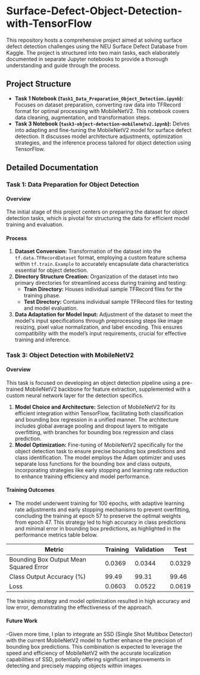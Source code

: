 # Surface-Defect-Object-Detection-with-TensorFlow
This repository hosts a comprehensive project aimed at solving surface defect detection challenges using the NEU Surface Defect Database from Kaggle. The project is structured into two main tasks, each elaborately documented in separate Jupyter notebooks to provide a thorough understanding and guide through the process.

## Project Structure

- **Task 1 Notebook (`Task1_Data_Preparation_Object_Detection.ipynb`):** Focuses on dataset preparation, converting raw data into TFRecord format for optimal processing with MobileNetV2. This notebook covers data cleaning, augmentation, and transformation steps.
- **Task 3 Notebook (`task3-object-detection-mobilenetv2.ipynb`):** Delves into adapting and fine-tuning the MobileNetV2 model for surface defect detection. It discusses model architecture adjustments, optimization strategies, and the inference process tailored for object detection using TensorFlow.

## Detailed Documentation

### Task 1: Data Preparation for Object Detection

#### Overview

The initial stage of this project centers on preparing the dataset for object detection tasks, which is pivotal for structuring the data for efficient model training and evaluation.

#### Process

1. **Dataset Conversion:** Transformation of the dataset into the `tf.data.TFRecordDataset` format, employing a custom feature schema within `tf.train.Example` to accurately encapsulate data characteristics essential for object detection.
2. **Directory Structure Creation:** Organization of the dataset into two primary directories for streamlined access during training and testing:
   - **Train Directory:** Houses individual sample TFRecord files for the training phase.
   - **Test Directory:** Contains individual sample TFRecord files for testing and model evaluation.
3. **Data Adaptation for Model Input:** Adjustment of the dataset to meet the model's input specifications through preprocessing steps like image resizing, pixel value normalization, and label encoding. This ensures compatibility with the model’s input requirements, crucial for effective training and inference.

### Task 3: Object Detection with MobileNetV2

#### Overview

This task is focused on developing an object detection pipeline using a pre-trained MobileNetV2 backbone for feature extraction, supplemented with a custom neural network layer for the detection specifics.

1. **Model Choice and Architecture:** Selection of MobileNetV2 for its efficient integration within TensorFlow, facilitating both classification and bounding box regression in a unified manner. The architecture includes global average pooling and dropout layers to mitigate overfitting, with branches for bounding box regression and class prediction.
2. **Model Optimization:** Fine-tuning of MobileNetV2 specifically for the object detection task to ensure precise bounding box predictions and class identification. The model employs the Adam optimizer and uses separate loss functions for the bounding box and class outputs, incorporating strategies like early stopping and learning rate reduction to enhance training efficiency and model performance.

#### Training Outcomes

- The model underwent training for 100 epochs, with adaptive learning rate adjustments and early stopping mechanisms to prevent overfitting, concluding the training at epoch 57 to preserve the optimal weights from epoch 47. This strategy led to high accuracy in class predictions and minimal error in bounding box predictions, as highlighted in the performance metrics table below.

| Metric | Training | Validation | Test |
|--------|----------|------------|------|
| Bounding Box Output Mean Squared Error | 0.0369 | 0.0344 | 0.0329 |
| Class Output Accuracy (%) | 99.49 | 99.31 | 99.46 |
| Loss | 0.0603 | 0.0522 | 0.0619 |


The training strategy and model optimization resulted in high accuracy and low error, demonstrating the effectiveness of the approach.

#### Future Work

-Given more time, I plan to integrate an SSD (Single Shot Multibox Detector) with the current MobileNetV2 model to further enhance the precision of bounding box predictions. This combination is expected to leverage the speed and efficiency of MobileNetV2 with the accurate localization capabilities of SSD, potentially offering significant improvements in detecting and precisely mapping objects within images

